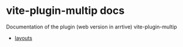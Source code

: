 # vite-plugin-multip docs
Documentation of the plugin (web version in arrtive) vite-plugin-multip

- [layouts](https://github.com/vclemenzi/vite-plugin-multip/blob/main/docs/layouts.md)
